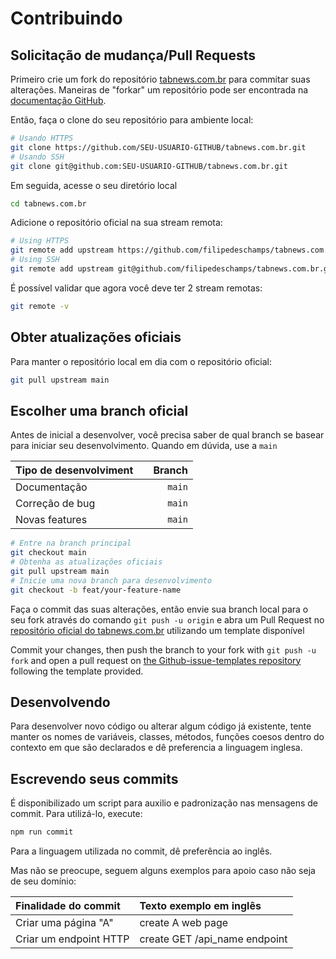 # Contribuindo

## Solicitação de mudança/Pull Requests

Primeiro crie um fork do repositório [tabnews.com.br](https://github.com/filipedeschamps/tabnews.com.br) para commitar suas alterações. Maneiras de "forkar" um repositório pode ser encontrada na [documentação GitHub](https://docs.github.com/pt/get-started/quickstart/fork-a-repo).

Então, faça o clone do seu repositório para ambiente local:

```sh
# Usando HTTPS
git clone https://github.com/SEU-USUARIO-GITHUB/tabnews.com.br.git
# Usando SSH
git clone git@github.com:SEU-USUARIO-GITHUB/tabnews.com.br.git
```

Em seguida, acesse o seu diretório local

```sh
cd tabnews.com.br
```

Adicione o repositório oficial na sua stream remota:

```sh
# Using HTTPS
git remote add upstream https://github.com/filipedeschamps/tabnews.com.br.git
# Using SSH
git remote add upstream git@github.com/filipedeschamps/tabnews.com.br.git
```

É possível validar que agora você deve ter 2 stream remotas:

```sh
git remote -v
```

## Obter atualizações oficiais

Para manter o repositório local em dia com o repositório oficial:

```sh
git pull upstream main
```

## Escolher uma branch oficial

Antes de inicial a desenvolver, você precisa saber de qual branch se basear para iniciar seu desenvolvimento. Quando em dúvida, use a `main`

| Tipo de desenvolviment |     | Branch |
| :--------------------- | :-: | -----: |
| Documentação           |     | `main` |
| Correção de bug        |     | `main` |
| Novas features         |     | `main` |

```sh
# Entre na branch principal
git checkout main
# Obtenha as atualizações oficiais
git pull upstream main
# Inicie uma nova branch para desenvolvimento
git checkout -b feat/your-feature-name
```

Faça o commit das suas alterações, então envie sua branch local para o seu fork através do comando `git push -u origin` e abra um Pull Request no [repositório oficial do tabnews.com.br](https://github.com/filipedeschamps/tabnews.com.br/) utilizando um template disponível

Commit your changes, then push the branch to your fork with `git push -u fork` and open a pull request on [the Github-issue-templates repository](https://github.com/stevemao/github-issue-templates/) following the template provided.

## Desenvolvendo

Para desenvolver novo código ou alterar algum código já existente, tente manter os nomes de variáveis, classes, métodos, funções coesos dentro do contexto em que são declarados e dê preferencia a linguagem inglesa.

## Escrevendo seus commits

É disponibilizado um script para auxilio e padronização nas mensagens de commit. Para utilizá-lo, execute:

```sh
npm run commit
```

Para a linguagem utilizada no commit, dê preferência ao inglês.

Mas não se preocupe, seguem alguns exemplos para apoio caso não seja de seu domínio:

| Finalidade do commit   | Texto exemplo em inglês       |
| :--------------------- | :---------------------------- |
| Criar uma página "A"   | create A web page             |
| Criar um endpoint HTTP | create GET /api_name endpoint |
